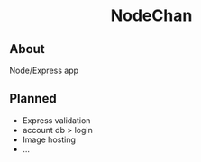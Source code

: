 <h1 align="center">NodeChan</h1>

About
-----
Node/Express app


Planned
-------
- Express validation
- account db > login
- Image hosting
- ...

